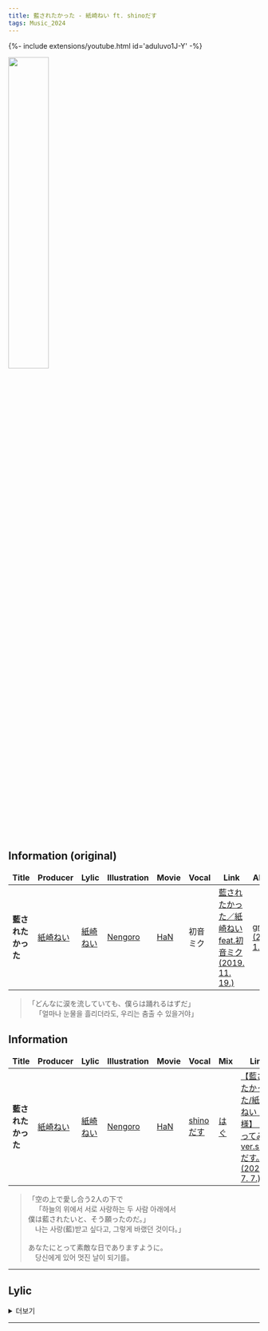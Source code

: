 ```yaml
---
title: 藍されたかった - 紙崎ねい ft. shinoだす
tags: Music_2024
--- 
```


<!--more-->

{%- include extensions/youtube.html id='aduluvo1J-Y' -%}

<img
  src=https://f4.bcbits.com/img/a0878874151_10.jpg,
  width="40%"
  height="40%">

<style>
td, th {
   border: none!important;
}
</style>

## Information (original)
| Title | Producer | Lylic | Illustration | Movie | Vocal | Link | Album |
| --- | --- | --- | --- | --- | --- | --- | --- |
|**藍されたかった** | [紙崎ねい](https://www.youtube.com/@kamisaki_nei) | [紙崎ねい](https://www.youtube.com/@kamisaki_nei) | [Nengoro](https://www.pixiv.net/users/17548864) | [HaN](https://twitter.com/HaN_MOVIE_) | 初音ミク | [藍されたかった／紙崎ねい feat.初音ミク (2019. 11. 19.)](https://www.youtube.com/watch?v=GQMSWiBxXX0) | [grief (2022. 1. 1.)](https://kamisakinei.bandcamp.com/album/grief) |


> 「どんなに涙を流していても、僕らは踊れるはずだ」\
>  &emsp;「얼마나 눈물을 흘리더라도, 우리는 춤출 수 있을거야」


## Information
| Title | Producer | Lylic | Illustration | Movie | Vocal | Mix | Link |
| --- | --- | --- | --- | --- | --- | --- | --- |
|**藍されたかった** | [紙崎ねい](https://www.youtube.com/@kamisaki_nei) | [紙崎ねい](https://www.youtube.com/@kamisaki_nei) | [Nengoro](https://www.pixiv.net/users/17548864) | [HaN](https://twitter.com/HaN_MOVIE_) | [shinoだす](https://www.youtube.com/@iamsgra) | [はぐ](https://twitter.com/hugs3moca) | [【藍されたかった/紙崎ねい　様】　歌ってみた　ver.shinoだす。 (2022. 7. 7.)](https://www.youtube.com/watch?v=aduluvo1J-Y) |

> 「空の上で愛し合う2人の下で \
> &emsp;「하늘의 위에서 서로 사랑하는 두 사람 아래에서 \
> 僕は藍されたいと、そう願ったのだ。」\
> &emsp;나는 사랑(藍)받고 싶다고, 그렇게 바랬던 것이다。」\
> \
> あなたにとって素敵な日でありますように。\
> &emsp;당신에게 있어 멋진 날이 되기를。

---

## Lylic
<details>
  <summary>더보기</summary>
  <div markdown="1">

```
星の残滓が藍に滲むように　耳澄ますAM.2:22
  별의 잔재가 쪽에 스며들듯  귀를 기울이는 AM.2:22
吐いた、紫煙の行方を誰も知らないように　君の顔すらもわからないままだ
  토해내는, 보랏빛 연기의 행방을 아무도 모르듯  너의 얼굴조차도 알지 못한채야

壊れる揺れる視界　凍える空気を切って踊った
  부서지는 흔들리는 시야  얼어붙은 공기를 가르며 춤을 추었어
まだ、足りない色を探す　雲間の先に
  아직, 부족한 색을 찾아  구름 사이 그 끝에

流れる零す涙　冷めた感情と混ざって
  흐르는 넘치는 눈물  차갑게 식어버린 감정과 뒤섞여
もう、見えない僕の足元　「どこにも居場所はないよ」
  이 이상, 보이지 않는 나의 발밑  「어디에도 내가 있을 곳은 없어」

空を閉じ込めて、海にはさよならを
  하늘을 가두고, 바다에 안녕을
藍した君には何を送れば良い？
  사랑(藍)하는 너에겐 무엇을 보내야 할까?

ねえ、消え果てるまで踊り続けるから
  있잖아, 스러져 사라지기 전까지 계속 춤을 출테니까
星空の波に揺られるまま一緒にいてよ
  별빛의 물결에 몸을 맡긴채로 함께 있어줘

藍されたかった
  사랑(藍)받고 싶었어

いつもここで泣いているんだ、取り柄のない僕は
いつもここで泣いているんだ、取り柄のない僕は
いつもここで泣いているんだ、取り柄のない僕は
  항상 여기서 울고 있어, 쓸모도 없는 나는
いつもここで泣いているんだ、
  항상 여기서 울고 있어,
強い音で掻き消してよ、僕を
  강한 소리로 지워버려, 나를


藍されたいよ
  사랑(藍)받고 싶었어


月の明かりが子守唄みたいに　滴る夜露、一粒「覚めないでよ」
  달빛이 자장가처럼  떨어지는 밤이슬, 한 알 「깨지 말아줘」
風に舞うスカートをぐるりと、笑みをこぼして　薄れていく姿が焼き付いて離れない
  바람에 흩날리는 스커트를 살랑 흩날리고, 미소지으며  희미해져가는 모습이 떠나질 않아

過去を閉じ込めて、明日にはさよならを
  과거를 가두고, 내일에는 안녕을
藍した君には何を思えば良い？
  사랑(藍)했던 너에게는 무엇을 생각해야 할까?

もう、消え果てるまで踊り続けるから
  이제, 스러져 사라지기 전까지 계속 춤을 출테니까
月夜の夢に揺られるまま連れて行ってよ
  달밤의 꿈에 몸을 맡기고 흘러가줘


ねえ、誰か見つけてよ、一人ぼっちの僕を
ねえ、誰か見つけてよ、一人ぼっちの僕を
ねえ、誰か見つけてよ、一人ぼっちの僕を
ねえ、誰か見つけてよ、一人ぼっちの僕を
  있잖아, 누군가 찾아줘, 혼자 있는 나를

なあ、誰か見つけてよ、二人ぼっちの僕らを
なあ、誰か見つけてよ、二人ぼっちの僕らを
なあ、誰か見つけてよ、二人ぼっちの僕らを
  저기, 누군가 찾아줘, 둘 뿐인 우리들을

なあ、僕を愛してよ
  저기, 나를 사랑해줘
煩い音で　　してよ、僕を
  시끄러운 소리로    해줘, 나를


藍されないの
  사랑받지 못하는 걸까요


瞬き広がる幾億の光に貫かれる
  순식간에 퍼져가는 수억의 빛에 관통당하고
星が満ちる夜に　星が満ちる夜に
  별이 가득한 밤에  별이 가득한 밤에
存在の欠片を散りばめながらも歌い踊り続ける
  존재의 조작을 흩뿌리면서도 노래하고 춤을 춰
踊り続けるのだ　踊り続けるのだ、藍されなくとも
  춤을 추는 것이다  계속 춤을 추는 것이다, 사랑(藍)받지 못하더라도
```

  </div>
</details>

---

